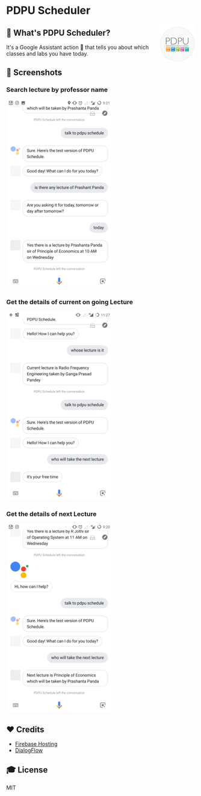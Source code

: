 # PDPU Scheduler

<img src="/assets/icon.png" alt="Site Logo" height="100" title="Site Logo" align="right" />

## 🤔 What's PDPU Scheduler?

It's a Google Assistant action 🤖 that tells you about which classes and labs you have today.

## 📱 Screenshots
### Search lecture by professor name
<img src="/assets/pdpu_schedule01.jpg" height="500px"/>

### Get the details of current on going Lecture
<img src="/assets/pdpu_schedule02.jpg" height="500px"/>

### Get the details of next Lecture
<img src="/assets/pdpu_schedule04.jpg" height="500px"/>

## ❤️ Credits

- [Firebase Hosting](https://firebase.google.com/products/hosting)
- [DialogFlow](https://dialogflow.com/)

## 🎓 License

MIT
